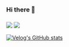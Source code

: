 ### Hi there 👋

### 
 <img src="https://img.shields.io/badge/Javascript-ffb13b?style=flat-square&logo=javascript&logoColor=white"/>
 <img src="https://img.shields.io/badge/react-0067a3?style=flat-square&logo=react&logoColor=white"/>

 [![Velog's GitHub stats](https://velog-readme-stats.vercel.app/api?name=zaman17&color=dark)](https://velog.io/@tjsdk88802)

